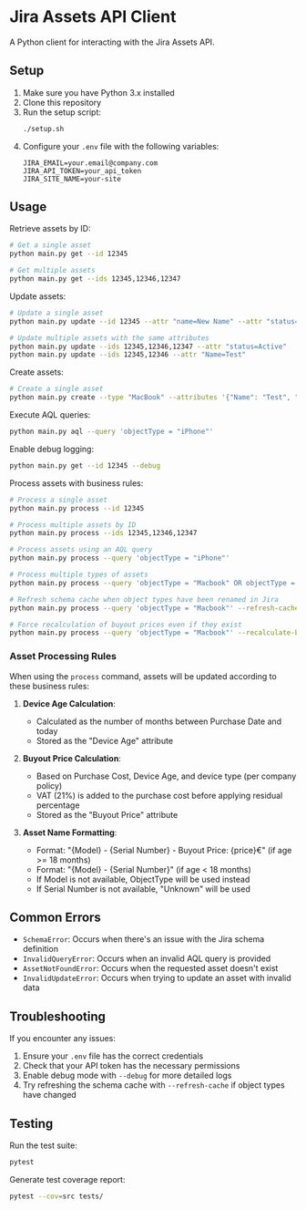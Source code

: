 # Jira Assets API Client

A Python client for interacting with the Jira Assets API.

## Setup

1. Make sure you have Python 3.x installed
2. Clone this repository
3. Run the setup script:
   ```bash
   ./setup.sh
   ```
4. Configure your `.env` file with the following variables:
   ```
   JIRA_EMAIL=your.email@company.com
   JIRA_API_TOKEN=your_api_token
   JIRA_SITE_NAME=your-site
   ```

## Usage

Retrieve assets by ID:
```bash
# Get a single asset
python main.py get --id 12345

# Get multiple assets
python main.py get --ids 12345,12346,12347
```

Update assets:
```bash
# Update a single asset
python main.py update --id 12345 --attr "name=New Name" --attr "status=Active"

# Update multiple assets with the same attributes
python main.py update --ids 12345,12346,12347 --attr "status=Active"
python main.py update --ids 12345,12346 --attr "Name=Test"
```

Create assets:
```bash
# Create a single asset
python main.py create --type "MacBook" --attributes '{"Name": "Test", "Serial Number": "S0010"}'
```

Execute AQL queries:
```bash
python main.py aql --query 'objectType = "iPhone"'
```

Enable debug logging:
```bash
python main.py get --id 12345 --debug
```

Process assets with business rules:
```bash
# Process a single asset
python main.py process --id 12345

# Process multiple assets by ID
python main.py process --ids 12345,12346,12347

# Process assets using an AQL query
python main.py process --query 'objectType = "iPhone"'

# Process multiple types of assets
python main.py process --query 'objectType = "Macbook" OR objectType = "iPhone"'

# Refresh schema cache when object types have been renamed in Jira
python main.py process --query 'objectType = "Macbook"' --refresh-cache

# Force recalculation of buyout prices even if they exist
python main.py process --query 'objectType = "Macbook"' --recalculate-buyout
```

### Asset Processing Rules

When using the `process` command, assets will be updated according to these business rules:

1. **Device Age Calculation**:
   - Calculated as the number of months between Purchase Date and today
   - Stored as the "Device Age" attribute

2. **Buyout Price Calculation**:
   - Based on Purchase Cost, Device Age, and device type (per company policy)
   - VAT (21%) is added to the purchase cost before applying residual percentage
   - Stored as the "Buyout Price" attribute

3. **Asset Name Formatting**:
   - Format: "{Model} - {Serial Number} - Buyout Price: {price}€" (if age >= 18 months)
   - Format: "{Model} - {Serial Number}" (if age < 18 months)
   - If Model is not available, ObjectType will be used instead
   - If Serial Number is not available, "Unknown" will be used

## Common Errors

- `SchemaError`: Occurs when there's an issue with the Jira schema definition
- `InvalidQueryError`: Occurs when an invalid AQL query is provided
- `AssetNotFoundError`: Occurs when the requested asset doesn't exist
- `InvalidUpdateError`: Occurs when trying to update an asset with invalid data

## Troubleshooting

If you encounter any issues:
1. Ensure your `.env` file has the correct credentials
2. Check that your API token has the necessary permissions
3. Enable debug mode with `--debug` for more detailed logs
4. Try refreshing the schema cache with `--refresh-cache` if object types have changed

## Testing

Run the test suite:
```bash
pytest
```

Generate test coverage report:
```bash
pytest --cov=src tests/
```
